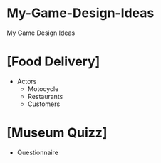 # My-Game-Design-Ideas
My Game Design Ideas

# [Food Delivery]
* Actors
    * Motocycle
    * Restaurants
    * Customers

# [Museum Quizz]
* Questionnaire
